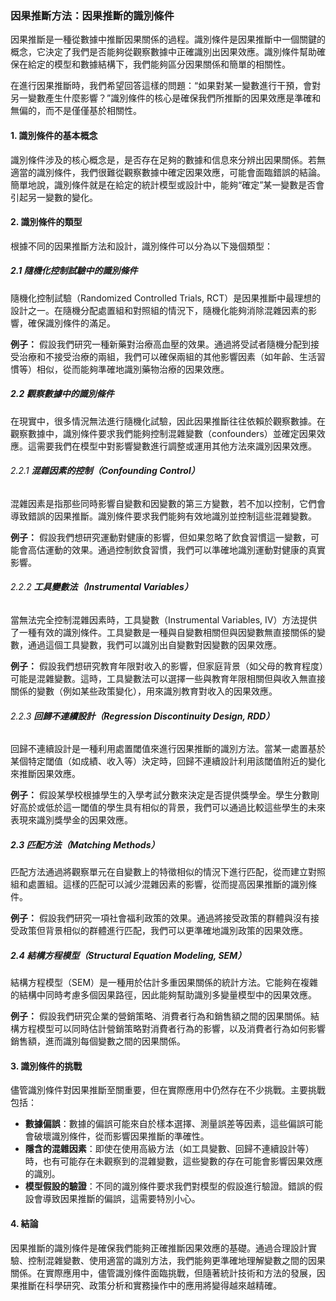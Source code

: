 ### 因果推斷方法：因果推斷的識別條件

因果推斷是一種從數據中推斷因果關係的過程。識別條件是因果推斷中一個關鍵的概念，它決定了我們是否能夠從觀察數據中正確識別出因果效應。識別條件幫助確保在給定的模型和數據結構下，我們能夠區分因果關係和簡單的相關性。

在進行因果推斷時，我們希望回答這樣的問題：“如果對某一變數進行干預，會對另一變數產生什麼影響？”識別條件的核心是確保我們所推斷的因果效應是準確和無偏的，而不是僅僅基於相關性。

#### 1. **識別條件的基本概念**

識別條件涉及的核心概念是，是否存在足夠的數據和信息來分辨出因果關係。若無適當的識別條件，我們很難從觀察數據中確定因果效應，可能會面臨錯誤的結論。簡單地說，識別條件就是在給定的統計模型或設計中，能夠“確定”某一變數是否會引起另一變數的變化。

#### 2. **識別條件的類型**

根據不同的因果推斷方法和設計，識別條件可以分為以下幾個類型：

##### 2.1 **隨機化控制試驗中的識別條件**

隨機化控制試驗（Randomized Controlled Trials, RCT）是因果推斷中最理想的設計之一。在隨機分配處置組和對照組的情況下，隨機化能夠消除混雜因素的影響，確保識別條件的滿足。

**例子：** 假設我們研究一種新藥對治療高血壓的效果。通過將受試者隨機分配到接受治療和不接受治療的兩組，我們可以確保兩組的其他影響因素（如年齡、生活習慣等）相似，從而能夠準確地識別藥物治療的因果效應。

##### 2.2 **觀察數據中的識別條件**

在現實中，很多情況無法進行隨機化試驗，因此因果推斷往往依賴於觀察數據。在觀察數據中，識別條件要求我們能夠控制混雜變數（confounders）並確定因果效應。這需要我們在模型中對影響變數進行調整或運用其他方法來識別因果效應。

###### 2.2.1 **混雜因素的控制（Confounding Control）**

混雜因素是指那些同時影響自變數和因變數的第三方變數，若不加以控制，它們會導致錯誤的因果推斷。識別條件要求我們能夠有效地識別並控制這些混雜變數。

**例子：** 假設我們想研究運動對健康的影響，但如果忽略了飲食習慣這一變數，可能會高估運動的效果。通過控制飲食習慣，我們可以準確地識別運動對健康的真實影響。

###### 2.2.2 **工具變數法（Instrumental Variables）**

當無法完全控制混雜因素時，工具變數（Instrumental Variables, IV）方法提供了一種有效的識別條件。工具變數是一種與自變數相關但與因變數無直接關係的變數，通過這個工具變數，我們可以識別出自變數對因變數的因果效應。

**例子：** 假設我們想研究教育年限對收入的影響，但家庭背景（如父母的教育程度）可能是混雜變數。這時，工具變數法可以選擇一些與教育年限相關但與收入無直接關係的變數（例如某些政策變化），用來識別教育對收入的因果效應。

###### 2.2.3 **回歸不連續設計（Regression Discontinuity Design, RDD）**

回歸不連續設計是一種利用處置閾值來進行因果推斷的識別方法。當某一處置基於某個特定閾值（如成績、收入等）決定時，回歸不連續設計利用該閾值附近的變化來推斷因果效應。

**例子：** 假設某學校根據學生的入學考試分數來決定是否提供獎學金。學生分數剛好高於或低於這一閾值的學生具有相似的背景，我們可以通過比較這些學生的未來表現來識別獎學金的因果效應。

##### 2.3 **匹配方法（Matching Methods）**

匹配方法通過將觀察單元在自變數上的特徵相似的情況下進行匹配，從而建立對照組和處置組。這樣的匹配可以減少混雜因素的影響，從而提高因果推斷的識別條件。

**例子：** 假設我們研究一項社會福利政策的效果。通過將接受政策的群體與沒有接受政策但背景相似的群體進行匹配，我們可以更準確地識別政策的因果效應。

##### 2.4 **結構方程模型（Structural Equation Modeling, SEM）**

結構方程模型（SEM）是一種用於估計多重因果關係的統計方法。它能夠在複雜的結構中同時考慮多個因果路徑，因此能夠幫助識別多變量模型中的因果效應。

**例子：** 假設我們研究企業的營銷策略、消費者行為和銷售額之間的因果關係。結構方程模型可以同時估計營銷策略對消費者行為的影響，以及消費者行為如何影響銷售額，進而識別每個變數之間的因果關係。

#### 3. **識別條件的挑戰**

儘管識別條件對因果推斷至關重要，但在實際應用中仍然存在不少挑戰。主要挑戰包括：

- **數據偏誤**：數據的偏誤可能來自於樣本選擇、測量誤差等因素，這些偏誤可能會破壞識別條件，從而影響因果推斷的準確性。
- **隱含的混雜因素**：即使在使用高級方法（如工具變數、回歸不連續設計等）時，也有可能存在未觀察到的混雜變數，這些變數的存在可能會影響因果效應的識別。
- **模型假設的驗證**：不同的識別條件要求我們對模型的假設進行驗證。錯誤的假設會導致因果推斷的偏誤，這需要特別小心。

#### 4. **結論**

因果推斷的識別條件是確保我們能夠正確推斷因果效應的基礎。通過合理設計實驗、控制混雜變數、使用適當的識別方法，我們能夠更準確地理解變數之間的因果關係。在實際應用中，儘管識別條件面臨挑戰，但隨著統計技術和方法的發展，因果推斷在科學研究、政策分析和實務操作中的應用將變得越來越精確。